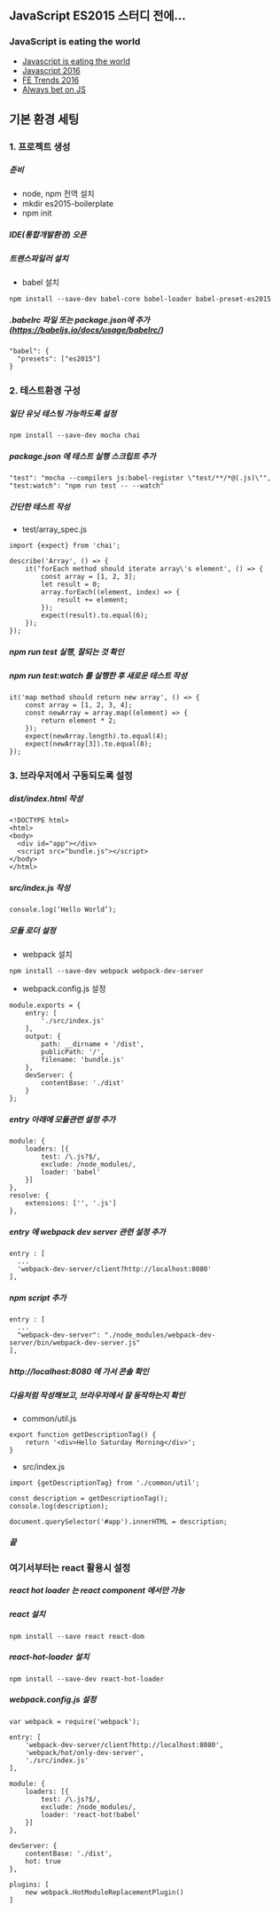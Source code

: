 ## JavaScript ES2015 스터디 전에...

### JavaScript is eating the world
- [Javascript is eating the world](https://arc.applause.com/2015/11/06/javascript-is-eating-the-world/)
- [Javascript 2016](http://d2.naver.com/helloworld/3618177)
- [FE Trends 2016](https://sculove.github.io/slides/2016_FETrend/)
- [Always bet on JS](https://brendaneich.com/files/2011/09/CapitolJS.021.png)

## 기본 환경 세팅
### 1. 프로젝트 생성

##### 준비
- node, npm 전역 설치
- mkdir es2015-boilerplate
- npm init

##### IDE(통합개발환경) 오픈

##### 트랜스파일러 설치
- babel 설치
```
npm install --save-dev babel-core babel-loader babel-preset-es2015
```

##### .babelrc 파일 또는 package.json에 추가(https://babeljs.io/docs/usage/babelrc/)
```
"babel": {
  "presets": ["es2015"]
}
```

### 2. 테스트환경 구성
##### 일단 유닛 테스팅 가능하도록 설정
```
npm install --save-dev mocha chai
```

##### package.json 에 테스트 실행 스크립트 추가
```
"test": "mocha --compilers js:babel-register \"test/**/*@(.js)\"",
"test:watch": "npm run test -- --watch"
```

##### 간단한 테스트 작성
- test/array_spec.js
```
import {expect} from 'chai';

describe('Array', () => {
    it(‘forEach method should iterate array\'s element', () => {
        const array = [1, 2, 3];
        let result = 0;
        array.forEach((element, index) => {
            result += element;
        });
        expect(result).to.equal(6);
    });
});
```

##### npm run test 실행, 잘되는 것 확인

##### npm run test:watch 를 실행한 후 새로운 테스트 작성
```
it('map method should return new array', () => {
    const array = [1, 2, 3, 4];
    const newArray = array.map((element) => {
        return element * 2;
    });
    expect(newArray.length).to.equal(4);
    expect(newArray[3]).to.equal(8);
});
```

### 3. 브라우저에서 구동되도록 설정
##### dist/index.html 작성
```
<!DOCTYPE html>
<html>
<body>
  <div id="app"></div>
  <script src="bundle.js"></script>
</body>
</html>
```

##### src/index.js 작성
```
console.log(‘Hello World’);
```

##### 모듈 로더 설정
- webpack 설치
```
npm install --save-dev webpack webpack-dev-server
```

- webpack.config.js 설정
```
module.exports = {
    entry: [
        './src/index.js'
    ],
    output: {
        path: __dirname + '/dist',
        publicPath: '/',
        filename: 'bundle.js'
    },
    devServer: {
        contentBase: './dist'
    }
};
```

##### entry 아래에 모듈관련 설정 추가
```
module: {
    loaders: [{
        test: /\.js?$/,
        exclude: /node_modules/,
        loader: 'babel'
    }]
},
resolve: {
    extensions: ['', '.js']
},
```

##### entry 에 webpack dev server 관련 설정 추가
```
entry : [
  ...
  'webpack-dev-server/client?http://localhost:8080'
],
```

##### npm script 추가
```
entry : [
  ...
  "webpack-dev-server": "./node_modules/webpack-dev-server/bin/webpack-dev-server.js"
],
```

##### http://localhost:8080 에 가서 콘솔 확인

##### 다음처럼 작성해보고, 브라우저에서 잘 동작하는지 확인
- common/util.js
```
export function getDescriptionTag() {
    return '<div>Hello Saturday Morning</div>';
}
```

- src/index.js
```
import {getDescriptionTag} from './common/util';

const description = getDescriptionTag();
console.log(description);

document.querySelector('#app').innerHTML = description;
```

##### 끝

### 여기서부터는 react 활용시 설정

##### react hot loader 는 react component 에서만 가능

##### react 설치
```
npm install --save react react-dom
```

##### react-hot-loader 설치
```
npm install --save-dev react-hot-loader
```

##### webpack.config.js 설정
```
var webpack = require('webpack');

entry: [
    'webpack-dev-server/client?http://localhost:8080',
    'webpack/hot/only-dev-server',
    './src/index.js'
],

module: {
    loaders: [{
        test: /\.js?$/,
        exclude: /node_modules/,
        loader: 'react-hot!babel'
    }]
},

devServer: {
    contentBase: './dist',
    hot: true
},

plugins: [
    new webpack.HotModuleReplacementPlugin()
]
```
